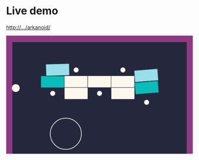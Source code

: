 Live demo
=========

[http://.../arkanoid/](http://srv04.mikr.us:20322/arkanoid/)

![Preview](/images/preview2.png)

